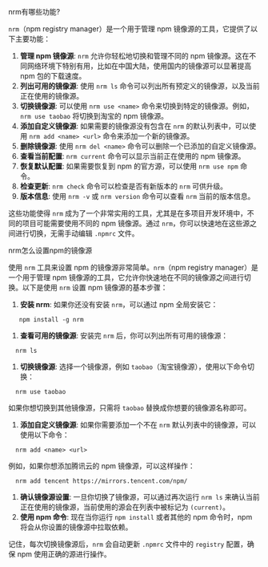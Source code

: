 nrm有哪些功能?

`nrm`（npm registry manager）是一个用于管理 npm 镜像源的工具，它提供了以下主要功能：

1. **管理 npm 镜像源**: `nrm` 允许你轻松地切换和管理不同的 npm 镜像源。这在不同网络环境下特别有用，比如在中国大陆，使用国内的镜像源可以显著提高 npm 包的下载速度。
2. **列出可用的镜像源**: 使用 `nrm ls` 命令可以列出所有预定义的镜像源，以及当前正在使用的镜像源。
3. **切换镜像源**: 可以使用 `nrm use <name>` 命令来切换到特定的镜像源。例如，`nrm use taobao` 将切换到淘宝的 npm 镜像源。
4. **添加自定义镜像源**: 如果需要的镜像源没有包含在 `nrm` 的默认列表中，可以使用 `nrm add <name> <url>` 命令来添加一个新的镜像源。
5. **删除镜像源**: 使用 `nrm del <name>` 命令可以删除一个已添加的自定义镜像源。
6. **查看当前配置**: `nrm current` 命令可以显示当前正在使用的 npm 镜像源。
7. **恢复默认配置**: 如果需要恢复到 npm 的官方源，可以使用 `nrm use npm` 命令。
8. **检查更新**: `nrm check` 命令可以检查是否有新版本的 `nrm` 可供升级。
9. **版本信息**: 使用 `nrm -v` 或 `nrm version` 命令可以查看 `nrm` 当前的版本信息。

这些功能使得 `nrm` 成为了一个非常实用的工具，尤其是在多项目开发环境中，不同的项目可能需要使用不同的 npm 镜像源。通过 `nrm`，你可以快速地在这些源之间进行切换，无需手动编辑 `.npmrc` 文件。





nrm怎么设置npm的镜像源

使用 `nrm` 工具来设置 npm 的镜像源非常简单。`nrm`（npm registry manager）是一个用于管理 npm 镜像源的工具，它允许你快速地在不同的镜像源之间进行切换。以下是使用 `nrm` 设置 npm 镜像源的基本步骤：

1. **安装 nrm**: 如果你还没有安装 `nrm`，可以通过 npm 全局安装它：

```
   npm install -g nrm
```

1. **查看可用的镜像源**: 安装完 `nrm` 后，你可以列出所有可用的镜像源：

```
  nrm ls
```

1. **切换镜像源**: 选择一个镜像源，例如 `taobao`（淘宝镜像源），使用以下命令切换：

```
  nrm use taobao
```

如果你想切换到其他镜像源，只需将 `taobao` 替换成你想要的镜像源名称即可。

1. **添加自定义镜像源**: 如果你需要添加一个不在 `nrm` 默认列表中的镜像源，可以使用以下命令：

```
  nrm add <name> <url>
```

例如，如果你想添加腾讯云的 npm 镜像源，可以这样操作：

```
  nrm add tencent https://mirrors.tencent.com/npm/
```

1. **确认镜像源设置**: 一旦你切换了镜像源，可以通过再次运行 `nrm ls` 来确认当前正在使用的镜像源，当前使用的源会在列表中被标记为 `(current)`。
2. **使用 npm 命令**: 现在当你运行 `npm install` 或者其他的 npm 命令时，npm 将会从你设置的镜像源中拉取依赖。

记住，每次切换镜像源后，`nrm` 会自动更新 `.npmrc` 文件中的 `registry` 配置，确保 npm 使用正确的源进行操作。